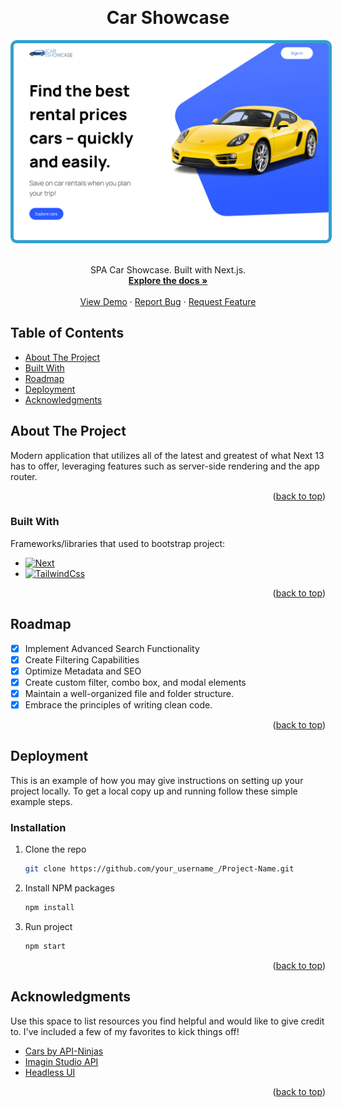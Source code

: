 <a name="readme-top"></a>
<!-- PROJECT LOGO -->
<br />
<h1 align="center"> Car Showcase </h1>
<div align="center">
  <a href="https://car-showcase-next.vercel.app/">
    <img style='border-radius: 10px; border: 5px solid #32a1ce;' src="./public/car-showcase.png" alt="Logo" width="600">
  </a>
    <br>
    <br>
  <p align="center">
    SPA Car Showcase. Built with Next.js.
    <br />
    <a href="https://nextjs.org/"><strong>Explore the docs »</strong></a>
    <br />
    <br />
    <a href="https://car-showcase-next.vercel.app/">View Demo</a>
    ·
    <a href="https://github.com/Densdix/car-showcase-next/issues">Report Bug</a>
    ·
    <a href="https://github.com/Densdix/car-showcase-next/issues">Request Feature</a>
  </p>
</div>

## Table of Contents

- [About The Project](#about-the-project)
- [Built With](#built-with)
- [Roadmap](#roadmap)
- [Deployment](#deployment)
- [Acknowledgments](#acknowledgments)

<!-- ABOUT THE PROJECT -->
## About The Project

Modern application that utilizes all of the latest and greatest of what Next 13 has to offer, leveraging features such as server-side rendering and the app router.

<p align="right">(<a href="#readme-top">back to top</a>)</p>



### Built With

Frameworks/libraries that used to bootstrap project:

* [![Next][Next.js]][Next-url]
* [![TailwindCss][Tailwindcss.com]][Tailwindcss-url]
<!-- * [![React][React.js]][React-url] -->
<!-- * [![Redux][Redux.js.org]][Redux-url] -->
<!-- * [![Contentful][Contentful.com]][Contentful-url] -->
<!-- * [![Vue][Vue.js]][Vue-url] -->
<!-- * [![Angular][Angular.io]][Angular-url] -->
<!-- * [![Svelte][Svelte.dev]][Svelte-url] -->
<!-- * [![Laravel][Laravel.com]][Laravel-url] -->
<!-- * [![Bootstrap][Bootstrap.com]][Bootstrap-url] -->
<!-- * [![JQuery][JQuery.com]][JQuery-url] -->
<p align="right">(<a href="#readme-top">back to top</a>)</p>

<!-- ROADMAP -->
## Roadmap

- [x] Implement Advanced Search Functionality
- [x] Create Filtering Capabilities
- [x] Optimize Metadata and SEO
- [x] Create custom filter, combo box, and modal elements
- [x] Maintain a well-organized file and folder structure.
- [x] Embrace the principles of writing clean code.

<p align="right">(<a href="#readme-top">back to top</a>)</p>

<!-- GETTING STARTED -->
## Deployment

This is an example of how you may give instructions on setting up your project locally.
To get a local copy up and running follow these simple example steps.

<!-- ### Prerequisites

This is an example of how to list things you need to use the software and how to install them.
* npm
  ```sh
  npm install npm@latest -g
  ``` -->

### Installation

1. Clone the repo
   ```sh
   git clone https://github.com/your_username_/Project-Name.git
   ```
2. Install NPM packages
   ```sh
   npm install
   ```
3. Run project
   ```sh
   npm start
   ```

<p align="right">(<a href="#readme-top">back to top</a>)</p>

<!-- ACKNOWLEDGMENTS -->
## Acknowledgments

Use this space to list resources you find helpful and would like to give credit to. I've included a few of my favorites to kick things off!

* [Cars by API-Ninjas](https://rapidapi.com/apininjas/api/cars-by-api-ninjas/)
* [Imagin Studio API](https://www.imagin.studio/car-image-api)
* [Headless UI](https://headlessui.com/)

<p align="right">(<a href="#readme-top">back to top</a>)</p>


<!-- MARKDOWN LINKS & IMAGES -->
<!-- https://www.markdownguide.org/basic-syntax/#reference-style-links -->
<!-- https://shields.io/badges/static-badge -->
<!-- https://simpleicons.org/ -->
[contributors-shield]: https://img.shields.io/github/contributors/othneildrew/Best-README-Template.svg?style=for-the-badge
[contributors-url]: https://github.com/othneildrew/Best-README-Template/graphs/contributors
[forks-shield]: https://img.shields.io/github/forks/othneildrew/Best-README-Template.svg?style=for-the-badge
[forks-url]: https://github.com/othneildrew/Best-README-Template/network/members
[stars-shield]: https://img.shields.io/github/stars/othneildrew/Best-README-Template.svg?style=for-the-badge
[stars-url]: https://github.com/othneildrew/Best-README-Template/stargazers
[issues-shield]: https://img.shields.io/github/issues/othneildrew/Best-README-Template.svg?style=for-the-badge
[issues-url]: https://github.com/othneildrew/Best-README-Template/issues
[license-shield]: https://img.shields.io/github/license/othneildrew/Best-README-Template.svg?style=for-the-badge
[license-url]: https://github.com/othneildrew/Best-README-Template/blob/master/LICENSE.txt
[linkedin-shield]: https://img.shields.io/badge/-LinkedIn-black.svg?style=for-the-badge&logo=linkedin&colorB=555
[linkedin-url]: https://linkedin.com/in/othneildrew
[product-screenshot]: images/screenshot.png
[Next.js]: https://img.shields.io/badge/next.js-000000?style=for-the-badge&logo=nextdotjs&logoColor=white
[Next-url]: https://nextjs.org/
[React.js]: https://img.shields.io/badge/React-20232A?style=for-the-badge&logo=react&logoColor=61DAFB
[React-url]: https://reactjs.org/
[Vue.js]: https://img.shields.io/badge/Vue.js-35495E?style=for-the-badge&logo=vuedotjs&logoColor=4FC08D
[Vue-url]: https://vuejs.org/
[Angular.io]: https://img.shields.io/badge/Angular-DD0031?style=for-the-badge&logo=angular&logoColor=white
[Angular-url]: https://angular.io/
[Svelte.dev]: https://img.shields.io/badge/Svelte-4A4A55?style=for-the-badge&logo=svelte&logoColor=FF3E00
[Svelte-url]: https://svelte.dev/
[Laravel.com]: https://img.shields.io/badge/Laravel-FF2D20?style=for-the-badge&logo=laravel&logoColor=white
[Laravel-url]: https://laravel.com
[Bootstrap.com]: https://img.shields.io/badge/Bootstrap-563D7C?style=for-the-badge&logo=bootstrap&logoColor=white
[Bootstrap-url]: https://getbootstrap.com
[JQuery.com]: https://img.shields.io/badge/jQuery-0769AD?style=for-the-badge&logo=jquery&logoColor=white
[JQuery-url]: https://jquery.com 
[Redux.js.org]: https://img.shields.io/badge/redux-764ABC?style=for-the-badge&logo=redux&logoColor=white
[Redux-url]: https://redux.js.org
[Tailwindcss.com]: https://img.shields.io/badge/Tailwind%20CSS-06B6D4?style=for-the-badge&logo=tailwindcss&logoColor=white
[Tailwindcss-url]: https://tailwindcss.com/ 
[Contentful.com]: https://img.shields.io/badge/Contentful-2478CC?style=for-the-badge&logo=contentful&logoColor=white
[Contentful-url]: https://contentful.com/